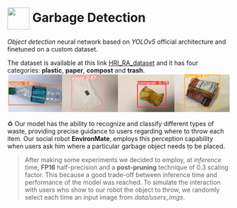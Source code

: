 # <img src="https://i.imgur.com/MYUQ9Cb.png" width="50" height="50" align="center"> Garbage Detection 

*Object detection* neural network based on *YOLOv5* official architecture and finetuned on a custom dataset.

The dataset is available at this link [HRI_RA_dataset](https://universe.roboflow.com/sappia/hri-ra-mtc9l) and it has four categories: **plastic**, **paper**, **compost** and **trash**.
![](img.png)

♻ Our model has the ability to recognize and classify different types of waste, providing precise guidance to users regarding where to throw each item. Our social robot **EnvironMate**, employs this perception capability when users ask him where a particular garbage object needs to be placed.

> After making some experiments we decided to employ, at *inference* time, **FP16** half-precision and a **post-pruning** technique of 0.3 scaling factor. This because a good trade-off between inference time and performance of the model was reached. To simulate the interaction with users who show to our robot the object to throw, we randomly select each time an input image from *data/users_imgs*.

